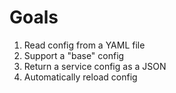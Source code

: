# Goals

1) Read config from a YAML file
2) Support a "base" config
3) Return a service config as a JSON
4) Automatically reload config
